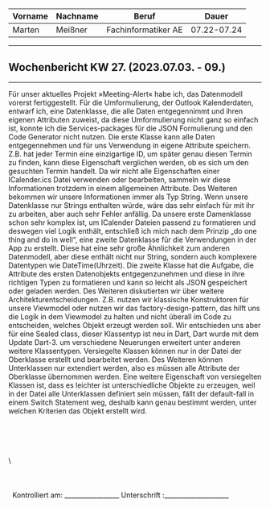 #

| Vorname | Nachname | Beruf | Dauer |
|---|---|---|---|
|Marten| Meißner|Fachinformatiker AE|07.22-07.24|
---

## Wochenbericht KW 27.  (2023.07.03. - 09.)

---
Für unser aktuelles Projekt »Meeting-Alert« habe ich, das Datenmodell vorerst fertiggestellt.
Für die Umformulierung, der Outlook Kalenderdaten, entwarf ich, eine Datenklasse, die alle Daten entgegennimmt und ihren eigenen Attributen zuweist,
da diese Umformulierung nicht ganz so einfach ist, konnte ich die Services-packages für die JSON Formulierung und den Code Generator nicht nutzen.
Die erste Klasse kann alle Daten entgegennehmen und für uns Verwendung in eigene Attribute speichern.
Z.B. hat jeder Termin eine einzigartige ID, um später genau diesen Termin zu finden, kann diese Eigenschaft verglichen werden, ob es sich um den gesuchten Termin handelt.
Da wir nicht alle Eigenschaften einer ICalender.ics Datei verwenden oder bearbeiten, sammeln wir diese Informationen trotzdem in einem allgemeinen Attribute.
Des Weiteren bekommen wir unsere Informationen immer als Typ String.
Wenn unsere Datenklasse nur Strings enthalten würde, wäre das sehr einfach für mit ihr zu arbeiten, aber auch sehr Fehler anfällig.
Da unsere erste Damenklasse schon sehr komplex ist, um ICalender Dateien passend zu formatieren und deswegen viel Logik enthält, entschließ ich mich nach dem Prinzip „do one thing and do in well“, eine zweite Datenklasse für die Verwendungen in der App zu erstellt.
Diese hat eine sehr große Ähnlichkeit zum anderen Datenmodell, aber diese enthält nicht nur String, sondern auch komplexere Datentypen wie DateTime(Uhrzeit).
Die zweite Klasse hat die Aufgabe, die Attribute des ersten Datenobjekts entgegenzunehmen und diese in ihre richtigen Typen zu formatieren und kann so leicht als JSON gespeichert oder geladen werden.
Des Weiteren diskutierten wir über weitere Architekturentscheidungen. Z.B. nutzen wir klassische Konstruktoren für unsere Viewmodel oder nutzen wir das factory-design-pattern, das hilft uns die Logik in dem Viewmodel zu halten und nicht überall im Code zu entscheiden, welches Objekt erzeugt werden soll.
Wir entschieden uns aber für eine Sealed class, dieser Klassentyp ist neu in Dart, Dart wurde mit dem Update Dart-3. um verschiedene Neuerungen erweitert unter anderen weitere Klassentypen.
Versiegelte Klassen können nur in der Datei der Oberklasse erstellt und bearbeitet werden.
Des Weiteren können Unterklassen nur extendiert werden, also es müssen alle Attribute der Oberklasse übernommen werden.
Eine weitere Eigenschaft von versiegelten Klassen ist, dass es leichter ist unterschiedliche Objekte zu erzeugen, weil in der Datei alle Unterklassen definiert sein müssen, fällt der default-fall in einem Switch Statement weg, deshalb kann genau bestimmt werden, unter welchen Kriterien das Objekt erstellt wird.
 

&nbsp;
\
\
\
\
\\
\
\
\
\
&nbsp;
Kontrolliert am: _________________ Unterschrift  :____________________
